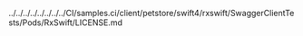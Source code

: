 ../../../../../../../../CI/samples.ci/client/petstore/swift4/rxswift/SwaggerClientTests/Pods/RxSwift/LICENSE.md
